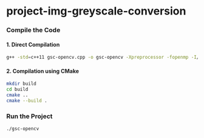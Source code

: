 # project-img-greyscale-conversion

### Compile the Code
#### 1. Direct Compilation
```zsh
g++ -std=c++11 gsc-opencv.cpp -o gsc-opencv -Xpreprocessor -fopenmp -I/opt/homebrew/include/opencv4 -L/opt/homebrew/Cellar/opencv/4.9.0_9/lib -I/opt/homebrew/Cellar/libomp/18.1.6/include -L/opt/homebrew/Cellar/libomp/18.1.6/lib -lopencv_core -lopencv_imgcodecs -lopencv_highgui -lomp
```
#### 2. Compilation using CMake
```zsh
mkdir build
cd build
cmake ..
cmake --build .
```

### Run the Project
```zsh
./gsc-opencv
```
